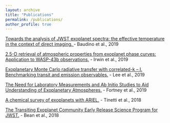 ```yaml
---
layout: archive
title: "Publications"
permalink: /publications/
author_profile: true
---
```


<a href="https://10.1093/mnras/stz2764"> Towards the analysis of JWST exoplanet spectra: the effective temperature in the context of direct imaging. </a> - Baudino et al., 2019

<u><a href="http://arxiv.org/abs/1909.03233v1">2.5-D retrieval of atmospheric properties from exoplanet phase curves: Application to WASP-43b observations</a>.</u> - Irwin et al., 2019

<u><a href="https://academic.oup.com/mnras/article-abstract/487/2/2082/5497934?redirectedFrom=fulltext">Exoplanetary Monte Carlo radiative transfer with correlated-k – I. Benchmarking transit and emission observables</a>.</u> - Lee et al., 2019 

<u><a href="http://arxiv.org/abs/1905.07064v1">The Need for Laboratory Measurements and Ab Initio Studies to Aid Understanding of Exoplanetary Atmospheres</a>.</u> - Fortney et al., 2019

<u><a href="https://doi.org/10.1007/s10686-018-9598-x">A chemical survey of exoplanets with ARIEL</a>.</u> - Tinetti et al., 2018

<u><a href="https://doi.org/10.1088/1538-3873/aadbf3">The Transiting Exoplanet Community Early Release Science Program for JWST</a>.</u> - Bean et al., 2018
